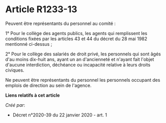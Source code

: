 # Article R1233-13

Peuvent être représentants du personnel au comité :

1° Pour le collège des agents publics, les agents qui remplissent les conditions fixées par les articles 43 et 44 du décret
du 28 mai 1982 mentionné ci-dessus ;

2° Pour le collège des salariés de droit privé, les personnels qui sont âgés d'au moins dix-huit ans, ayant un an
d'ancienneté et n'ayant fait l'objet d'aucune interdiction, déchéance ou incapacité relative à leurs droits civiques.

Ne peuvent être représentants du personnel les personnels occupant des emplois de direction au sein de l'agence.

**Liens relatifs à cet article**

_Créé par_:

  - Décret n°2020-39 du 22 janvier 2020 - art. 1

